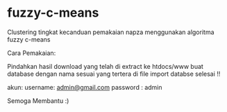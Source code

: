 # fuzzy-c-means
Clustering tingkat kecanduan pemakaian napza menggunakan algoritma fuzzy c-means

Cara Pemakaian:

Pindahkan hasil download yang telah di extract ke htdocs/www
buat database dengan nama sesuai yang tertera di file
import databse
selesai !!

akun:
username: admin@gmail.com
password : admin

Semoga Membantu :)
